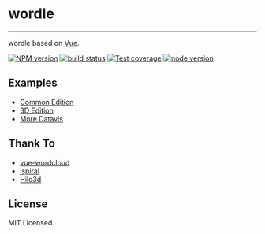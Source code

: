 # wordle

---

wordle based on [Vue](//github.com/vuejs/vue).

[![NPM version][npm-image]][npm-url]
[![build status][travis-image]][travis-url]
[![Test coverage][coveralls-image]][coveralls-url]
[![node version][node-image]][node-url]

[npm-image]: http://img.shields.io/npm/v/wordle.svg?style=flat-square
[npm-url]: http://npmjs.org/package/wordle
[travis-image]: https://img.shields.io/travis/xudafeng/wordle.svg?style=flat-square
[travis-url]: https://travis-ci.org/xudafeng/wordle
[coveralls-image]: https://img.shields.io/coveralls/xudafeng/wordle.svg?style=flat-square
[coveralls-url]: https://coveralls.io/r/xudafeng/wordle?branch=master
[node-image]: https://img.shields.io/badge/node.js-%3E=8-green.svg?style=flat-square
[node-url]: http://nodejs.org/download/

## Examples

- [Common Edition](https://xudafeng.github.io/wordle/)
- [3D Edition](https://xudafeng.github.io/wordle/3d.html)
- [More Datavis](//xudafeng.github.io/slide/archives/datavis/)

## Thank To

- [vue-wordcloud](//github.com/feifang/vue-wordcloud)
- [jspiral](//github.com/xudafeng/jspiral)
- [Hilo3d](//github.com/hiloteam/Hilo3d)

## License

MIT Licensed.
